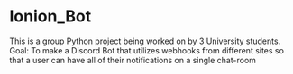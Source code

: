 # Ionion_Bot
This is a group Python project being worked on by 3 University students. Goal: To make a Discord Bot that utilizes webhooks from different sites so that a user can have all of their notifications on a single chat-room 

